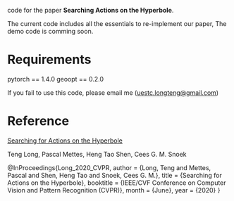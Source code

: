 code for the paper **Searching Actions on the Hyperbole**.

The current code includes all the essentials to re-implement our paper,
The demo code is comming soon.

# Requirements
pytorch == 1.4.0
geoopt == 0.2.0


If you fail to use this code, please email me (uestc.longteng@gmail.com)

# Reference

[Searching for Actions on the Hyperbole](http://openaccess.thecvf.com/content_CVPR_2020/html/Long_Searching_for_Actions_on_the_Hyperbole_CVPR_2020_paper.html)

Teng Long, Pascal Mettes, Heng Tao Shen, Cees G. M. Snoek

@InProceedings{Long_2020_CVPR,
author = {Long, Teng and Mettes, Pascal and Shen, Heng Tao and Snoek, Cees G. M.},
title = {Searching for Actions on the Hyperbole},
booktitle = {IEEE/CVF Conference on Computer Vision and Pattern Recognition (CVPR)},
month = {June},
year = {2020}
}



